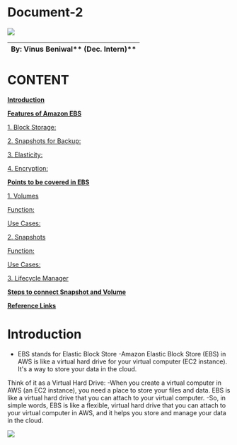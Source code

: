 # Document-2
![](https://miro.medium.com/v2/resize:fit:513/1*ODvqIjxtOmWxisshsOgLsw.png)

**By: Vinus Beniwal**** (Dec. Intern)** |
| --- |

# **CONTENT**
[**Introduction**](#Introdcution)

[**Features of Amazon EBS**](#Features-of-Amazon-EBS)

[1. Block Storage: ](#1.-Block-Storage:)

[2. Snapshots for Backup: ](2.-Snapshots-for-Backup:)

[3. Elasticity: ](#3.-Elasticity:)

[4. Encryption: ](#4.-Encryption:)

[**Points to be covered in EBS**](#Points-to-be-covered-in-EBS)

[1. Volumes](#1.-Volumes)

[Function:](#Function:)

[Use Cases:](#Use-Cases:)

[2. Snapshots](2.-Snapshots)

[Function:](#Function:)

[Use Cases:](#Use-Cases:)

[3. Lifecycle Manager](#3.-Lifecycle-Manager)

[**Steps to connect Snapshot and Volume**](#Steps-to-connect-Snapshot-and-Volume)

[**Reference Links**](#Reference-Links)

# **Introduction**
-   EBS stands for Elastic Block Store
-Amazon Elastic Block Store (EBS) in AWS is like a virtual hard drive for your virtual computer (EC2 instance). It's a way to store your data in the cloud.

Think of it as a Virtual Hard Drive:
-When you create a virtual computer in AWS (an EC2 instance), you need a place to store your files and data. EBS is like a virtual hard drive that you can attach to your virtual computer.
-So, in simple words, EBS is like a flexible, virtual hard drive that you can attach to your virtual computer in AWS, and it helps you store and manage your data in the cloud.

![](https://driveshero.com/wp-content/uploads/2022/09/Aws-Nvme-Ssd-Vs-Ebs_3211.png)
